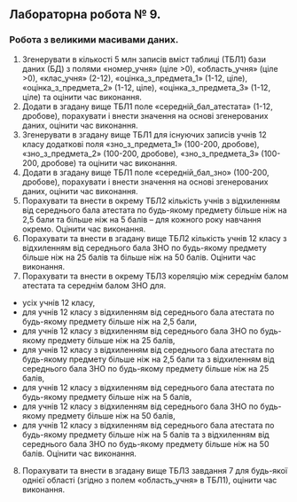 ## Лабораторна робота № 9.
### Робота з великими масивами даних.
1. Згенерувати в кількості 5 млн записів вміст таблиці (ТБЛ1) бази даних (БД) з полями «номер_учня» (ціле >0), «область_учня» (ціле >0), «клас_учня» (2-12), «оцінка_з_предмета_1» (1-12, ціле), «оцінка_з_предмета_2» (1-12, ціле), «оцінка_з_предмета_3» (1-12, ціле) та оцінити час виконання.
2. Додати в згадану вище ТБЛ1 поле «середній_бал_атестата» (1-12, дробове), порахувати і внести значення на основі згенерованих даних, оцінити час виконання.
3. Згенерувати в згадану вище ТБЛ1 для існуючих записів учнів 12 класу додаткові поля «зно_з_предмета_1» (100-200, дробове), «зно_з_предмета_2» (100-200, дробове), «зно_з_предмета_3» (100-200, дробове) та оцінити час виконання.
4. Додати в згадану вище ТБЛ1 поле «середній_бал_зно» (100-200, дробове), порахувати і внести значення на основі згенерованих даних, оцінити час виконання.
5. Порахувати та внести в окрему ТБЛ2 кількість учнів з відхиленням від середнього бала атестата по будь-якому предмету більше ніж на 2,5 бали та більше ніж на 5 балів – для кожного року навчання окремо. Оцінити час виконання.
6. Порахувати та внести в згадану вище ТБЛ2 кількість учнів 12 класу з відхиленням від середнього бала ЗНО по будь-якому предмету більше ніж на 25 балів та більше ніж на 50 балів. Оцінити час виконання.
7. Порахувати та внести в окрему ТБЛ3 кореляцію між середнім балом атестата та середнім балом ЗНО для.
  * усіх учнів 12 класу,
  * для учнів 12 класу з відхиленням від середнього бала атестата по будь-якому предмету більше ніж на 2,5 бали,
  *	для учнів 12 класу з відхиленням від середнього бала ЗНО по будь-якому предмету більше ніж на 25 балів,
  *	для учнів 12 класу з відхиленням від середнього бала атестата по будь-якому предмету більше ніж на 2,5 бали та з відхиленням від середнього бала ЗНО по будь-якому предмету більше ніж на 25 балів,
  *	для учнів 12 класу з відхиленням від середнього бала атестата по будь-якому предмету більше ніж на 5 балів,
  *	для учнів 12 класу з відхиленням від середнього бала ЗНО по будь-якому предмету більше ніж на 50 балів,
  *	для учнів 12 класу з відхиленням від середнього бала атестата по будь-якому предмету більше ніж на 5 балів та з відхиленням від середнього бала ЗНО по будь-якому предмету більше ніж на 50 балів.
Оцінити час виконання.
8. Порахувати та внести в згадану вище ТБЛ3 завдання 7 для будь-якої однієї області (згідно з полем «область_учня» в ТБЛ1), оцінити час виконання.
